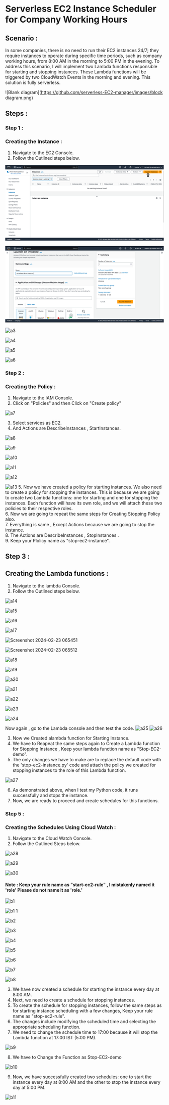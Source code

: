 # Serverless EC2 Instance Scheduler for Company Working Hours 
## Scenario :
In some companies, there is no need to run their EC2 instances 24/7; they require instances to operate during specific time periods, such as company working hours, from 8:00 AM in the morning to 5:00 PM in the evening. To address this scenario, I will implement two Lambda functions responsible for starting and stopping instances. These Lambda functions will be triggered by two CloudWatch Events in the morning and evening. This solution is fully serverless.

![Blank diagram](https://github.com/serverless-EC2-manager/images/block diagram.png)


## Steps :

### Step 1 :
### Creating the Instance :
1. Navigate to the EC2 Console.
2. Follow the Outlined steps below.

![a1](https://github.com/DNcrypter/serverless-EC2-manager/blob/main/images/a1.png)


![a2](https://github.com/DNcrypter/serverless-EC2-manager/blob/main/images/a2.png)


![a3](https://github.com/serverless-EC2-manager/blob/main/images/a3.png)


![a4](https://github.com/serverless-EC2-manager/blob/main/images/a4.png)


![a5](https://github.com/serverless-EC2-manager/blob/main/images/a5.png)


![a6](https://github.com/serverless-EC2-manager/blob/main/images/a6.png)


### Step 2 :
### Creating the Policy :


1. Navigate to the IAM Console.
2. Click on "Policies" and then Click on "Create policy"


![a7](https://github.com/serverless-EC2-manager/blob/main/images/a7.png)


3. Select services as EC2.
4. And Actions are DescribeInstances , StartInstances.


![a8](https://github.com/serverless-EC2-manager/blob/main/images/a8.png)


![a9](https://github.com/serverless-EC2-manager/blob/main/images/a9.png)



![a10](https://github.com/serverless-EC2-manager/blob/main/images/a10.png)


![a11](https://github.com/serverless-EC2-manager/blob/main/images/a11.png)


![a12](https://github.com/serverless-EC2-manager/blob/main/images/a12.png)


![a13](https://github.com/serverless-EC2-manager/blob/main/images/a13.png)
5. Now we have created a policy for starting instances. We also need to create a policy for stopping the instances. This is because we are going to create two Lambda functions: one for starting and one for stopping the instances. Each function will have its own role, and we will attach these two policies to their respective roles.<br>
6. Now  we are going to repeat the same steps for Creating Stopping Policy also.<br>
7. Everything is same , Except Actions because we are going to stop the instance.<br>
8. The Actions are DescribeInstances , StopInstances .<br>
9. Keep your Plolicy name as "stop-ec2-instance".

## Step 3 :
## Creating the Lambda functions :

1. Navigate to the lambda Console.
2. Follow the Outlined steps below.


![a14](https://github.com/serverless-EC2-manager/blob/main/images/a14.png)


![a15](https://github.com/serverless-EC2-manager/blob/main/images/a15.png)


![a16](https://github.com/serverless-EC2-manager/blob/main/images/a16.png)


![a17](https://github.com/serverless-EC2-manager/blob/main/images/a17.png)

![Screenshot 2024-02-23 065451](https://github.com/serverless-EC2-manager/blob/main/images/s1.png)

![Screenshot 2024-02-23 065512](https://github.com/serverless-EC2-manager/blob/main/images/s2.png)

![a18](https://github.com/serverless-EC2-manager/blob/main/images/a18.png)


![a19](https://github.com/serverless-EC2-manager/blob/main/images/a19.png)


![a20](https://github.com/serverless-EC2-manager/blob/main/images/a20.png)


![a21](https://github.com/serverless-EC2-manager/blob/main/images/a21.png)


![a22](https://github.com/serverless-EC2-manager/blob/main/images/a22.png)


![a23](https://github.com/serverless-EC2-manager/blob/main/images/a23.png)


![a24](https://github.com/serverless-EC2-manager/blob/main/images/a24.png)

Now again , go to the Lambda console and then test the code.
![a25](https://github.com/serverless-EC2-manager/blob/main/images/a25.png)
![a26](https://github.com/serverless-EC2-manager/blob/main/images/a26.png)


3. Now we Created  alambda function for Starting Instance.
4. We have to Reapeat the same steps again to Create a Lambda function for Stopping Instance , Keep your lambda function name as "Stop-EC2-demo".
5. The only changes we have to make are to replace the default code with the 'stop-ec2-instance.py' code and attach the policy we created for stopping instances to the role of this Lambda function.


![a27](https://github.com/serverless-EC2-manager/blob/main/images/a27.png)

6. As demonstrated above, when I test my Python code, it runs successfully and stops the instance.
7. Now, we are ready to proceed and create schedules for this functions.

### Step 5 :
### Creating the Schedules Using Cloud Watch :

1. Navigate to the Cloud Watch Console.
2. Follow the Outlined Steps below.


![a28](https://github.com/serverless-EC2-manager/blob/main/images/a28.png)



![a29](https://github.com/serverless-EC2-manager/blob/main/images/a29.png)


![a30](https://github.com/serverless-EC2-manager/blob/main/images/a30.png)
#### Note : Keep your rule name as "start-ec2-rule" , I mistakenly named it 'role' Please do not name it as 'role.'





![b1](https://github.com/serverless-EC2-manager/blob/main/images/b1.png)


![b1 1](https://github.com/serverless-EC2-manager/blob/main/images/b1-1.png)


![b2](https://github.com/serverless-EC2-manager/blob/main/images/b2.png)


![b3](https://github.com/serverless-EC2-manager/blob/main/images/b3.png)


![b4](https://github.com/serverless-EC2-manager/blob/main/images/b4.png)


![b5](https://github.com/serverless-EC2-manager/blob/main/images/b5.png)


![b6](https://github.com/serverless-EC2-manager/blob/main/images/b6.png)


![b7](https://github.com/serverless-EC2-manager/blob/main/images/b7.png)


![b8](https://github.com/serverless-EC2-manager/blob/main/images/b8.png)


3. We have now created a schedule for starting the instance every day at 8:00 AM.<br>
4. Next, we need to create a schedule for stopping instances.<br>
5. To create the schedule for stopping instances, follow the same steps as for starting instance scheduling with a few changes, Keep your rule name as "stop-ec2-rule".<br>
6. The changes include modifying the scheduled time and selecting the appropriate scheduling function.<br>
7. We need to change the schedule time to 17:00 because it will stop the Lambda function at 17:00 IST (5:00 PM).

![b9](https://github.com/serverless-EC2-manager/blob/main/images/b9.png)

8. We have to Change the Function as Stop-EC2-demo

![b10](https://github.com/serverless-EC2-manager/blob/main/images/b10.png)

9. Now, we have successfully created two schedules: one to start the instance every day at 8:00 AM and the other to stop the instance every day at 5:00 PM.


![b11](https://github.com/serverless-EC2-manager/images/b11.png)


